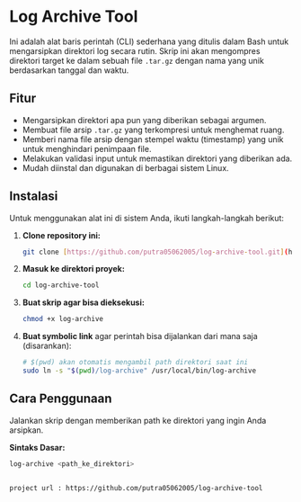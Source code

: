 # Log Archive Tool

Ini adalah alat baris perintah (CLI) sederhana yang ditulis dalam Bash untuk mengarsipkan direktori log secara rutin. Skrip ini akan mengompres direktori target ke dalam sebuah file `.tar.gz` dengan nama yang unik berdasarkan tanggal dan waktu.

## Fitur

- Mengarsipkan direktori apa pun yang diberikan sebagai argumen.
- Membuat file arsip `.tar.gz` yang terkompresi untuk menghemat ruang.
- Memberi nama file arsip dengan stempel waktu (timestamp) yang unik untuk menghindari penimpaan file.
- Melakukan validasi input untuk memastikan direktori yang diberikan ada.
- Mudah diinstal dan digunakan di berbagai sistem Linux.

## Instalasi

Untuk menggunakan alat ini di sistem Anda, ikuti langkah-langkah berikut:

1.  **Clone repository ini:**
    ```bash
    git clone [https://github.com/putra05062005/log-archive-tool.git](https://github.com/putra05062005/log-archive-tool.git)
    ```

2.  **Masuk ke direktori proyek:**
    ```bash
    cd log-archive-tool
    ```

3.  **Buat skrip agar bisa dieksekusi:**
    ```bash
    chmod +x log-archive
    ```

4.  **Buat symbolic link** agar perintah bisa dijalankan dari mana saja (disarankan):
    ```bash
    # $(pwd) akan otomatis mengambil path direktori saat ini
    sudo ln -s "$(pwd)/log-archive" /usr/local/bin/log-archive
    ```

## Cara Penggunaan

Jalankan skrip dengan memberikan path ke direktori yang ingin Anda arsipkan.

**Sintaks Dasar:**
```bash
log-archive <path_ke_direktori>


project url : https://github.com/putra05062005/log-archive-tool
